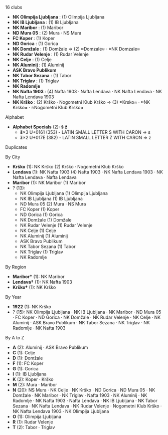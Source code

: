 16 clubs

- **NK Olimpija Ljubljana** : (1) Olimpija Ljubljana
- **NK IB Ljubljana** : (1) IB Ljubljana
- **NK Maribor** : (1) Maribor
- **ND Mura 05** : (2) Mura · NS Mura
- **FC Koper** : (1) Koper
- **ND Gorica** : (1) Gorica
- **NK Domžale** : (1) Domžale ⇒ (2) ≈Domzale≈ · ≈NK Domzale≈
- **NK Rudar Velenje** : (1) Rudar Velenje
- **NK Celje** : (1) Celje
- **NK Aluminij** : (1) Aluminij
- **ASK Bravo Publikum**
- **NK Tabor Sezana** : (1) Tabor
- **NK Triglav** : (1) Triglav
- **NK Radomlje**
- **NK Nafta 1903** : (4) Nafta 1903 · Nafta Lendava · NK Nafta Lendava · NK Nafta Lendava 1903
- **NK Krško** : (2) Krško · Nogometni Klub Krško ⇒ (3) ≈Krsko≈ · ≈NK Krsko≈ · ≈Nogometni Klub Krsko≈




Alphabet

- **Alphabet Specials** (2):  **š**  **ž** 
  - **š**×3 U+0161 (353) - LATIN SMALL LETTER S WITH CARON ⇒ s
  - **ž**×2 U+017E (382) - LATIN SMALL LETTER Z WITH CARON ⇒ z




Duplicates





By City

- **Krško** (1): NK Krško  (2) Krško · Nogometni Klub Krško
- **Lendava** (1): NK Nafta 1903  (4) Nafta 1903 · NK Nafta Lendava 1903 · NK Nafta Lendava · Nafta Lendava
- **Maribor** (1): NK Maribor  (1) Maribor
- ? (13): 
  - NK Olimpija Ljubljana  (1) Olimpija Ljubljana
  - NK IB Ljubljana  (1) IB Ljubljana
  - ND Mura 05  (2) Mura · NS Mura
  - FC Koper  (1) Koper
  - ND Gorica  (1) Gorica
  - NK Domžale  (1) Domžale
  - NK Rudar Velenje  (1) Rudar Velenje
  - NK Celje  (1) Celje
  - NK Aluminij  (1) Aluminij
  - ASK Bravo Publikum 
  - NK Tabor Sezana  (1) Tabor
  - NK Triglav  (1) Triglav
  - NK Radomlje 




By Region

- **Maribor†** (1):   NK Maribor
- **Lendava†** (1):   NK Nafta 1903
- **Krško†** (1):   NK Krško




By Year

- **1922** (1):   NK Krško
- ? (15):   NK Olimpija Ljubljana · NK IB Ljubljana · NK Maribor · ND Mura 05 · FC Koper · ND Gorica · NK Domžale · NK Rudar Velenje · NK Celje · NK Aluminij · ASK Bravo Publikum · NK Tabor Sezana · NK Triglav · NK Radomlje · NK Nafta 1903






By A to Z

- **A** (2): Aluminij · ASK Bravo Publikum
- **C** (1): Celje
- **D** (1): Domžale
- **F** (1): FC Koper
- **G** (1): Gorica
- **I** (1): IB Ljubljana
- **K** (2): Koper · Krško
- **M** (2): Mura · Maribor
- **N** (20): NS Mura · NK Celje · NK Krško · ND Gorica · ND Mura 05 · NK Domžale · NK Maribor · NK Triglav · Nafta 1903 · NK Aluminij · NK Radomlje · NK Nafta 1903 · Nafta Lendava · NK IB Ljubljana · NK Tabor Sezana · NK Nafta Lendava · NK Rudar Velenje · Nogometni Klub Krško · NK Nafta Lendava 1903 · NK Olimpija Ljubljana
- **O** (1): Olimpija Ljubljana
- **R** (1): Rudar Velenje
- **T** (2): Tabor · Triglav




